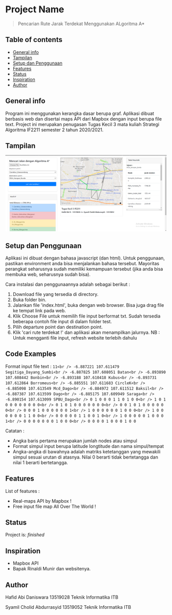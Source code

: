 # Project Name
> Pencarian Rute Jarak Terdekat Menggunakan ALgoritma A*

## Table of contents
* [General info](#general-info)
* [Tampilan](#tampilan)
* [Setup dan Penggunaan](#setup-dan-penggunaan)
* [Features](#features)
* [Status](#status)
* [Inspiration](#inspiration)
* [Author](#author)

## General info
Program ini menggunakan kerangka dasar berupa graf. Aplikasi dibuat berbasis web dan disertai maps API dari Mapbox dengan input berupa file text. Project ini merupakan penugasan Tugas Kecil 3 mata kuliah Strategi Algoritma IF2211 semester 2 tahun 2020/2021.

## Tampilan
![Example screenshot](./img/interface.png)

## Setup dan Penggunaan
Aplikasi ini dibuat dengan bahasa javascript (dan html). Untuk penggunaan, pastikan environment anda bisa menjalankan bahasa tersebut. Mayoritas perangkat seharusnya sudah memiliki kemampuan tersebut (jika anda bisa membuka web, seharusnya sudah bisa).

Cara instalasi dan penggunaannya adalah sebagai berikut :
1. Download file yang tersedia di directory.
2. Buka folder bin.
3. Jalankan file 'index.html', buka dengan web browser. Bisa juga drag file ke tempat link pada web.
4. Klik Choose File untuk memilih file input berformat txt. Sudah tersedia beberapa contoh file input di dalam folder test.
5. Pilih departure point dan destination point.
6. Klik 'cari rute terdekat !' dan aplikasi akan menampilkan jalurnya.
NB : Untuk mengganti file input, refresh website terlebih dahulu

## Code Examples
Format input file text :
`11<br />
-6.887221 107.611479 Segitiga_Dayang_Sumbi<br />
-6.887825 107.608051 Batan<br />
-6.893890 107.608442 Bonbin<br />
-6.893188 107.610418 Kubus<br />
-6.893731 107.612864 Borromeus<br />
-6.885551 107.611683 CircleK<br />
-6.885098 107.613549 Mcd_Dago<br />
-6.884972 107.611512 Baksil<br />
-6.887387 107.613599 Dago<br />
-6.885175 107.609949 Saraga<br />
-6.890154 107.613099 SPBU_Dago<br />
0 1 0 0 0 1 1 0 1 0 0<br />
1 0 1 0 0 0 0 0 0 0 0<br />
0 1 0 1 0 0 0 0 0 0 0<br />
0 0 1 0 1 0 0 0 0 0 0<br />
0 0 0 1 0 0 0 0 0 0 1<br />
1 0 0 0 0 0 0 1 0 0 0<br />
1 0 0 0 0 0 0 1 1 0 0<br />
0 0 0 0 0 1 1 0 0 1 0<br />
1 0 0 0 0 0 1 0 0 0 1<br />
0 0 0 0 0 0 0 1 0 0 0<br />
0 0 0 0 1 0 0 0 1 0 0`

Catatan :
- Angka baris pertama merupakan jumlah nodes atau simpul
- Format simpul input berupa latitude longtitude dan nama simpul/tempat
- Angka-angka di bawahnya adalah matriks ketetanggan yang mewakili simpul sesuai urutan di atasnya. Nilai 0 berarti tidak bertetangga dan nilai 1 berarti bertetangga.

## Features
List of features :
* Real-maps API by Mapbox !
* Free input file map All Over The World !


## Status
Project is: _finished_

## Inspiration
- Mapbox API
- Bapak Rinaldi Munir dan websitenya.

## Author
Hafid Abi Daniswara
13519028
Teknik Informatika ITB

Syamil Cholid Abdurrasyid
13519052
Teknik Informatika ITB